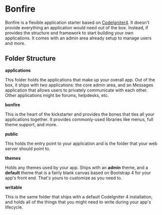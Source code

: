 # Bonfire

Bonfire is a flexible application starter based on [CodeIgniter4](https://codeigniter.com/). It doesn't provide
everything an application would need out of the box. Instead, if provides the structure and framework to start
building your own applications. It comes with an admin area already setup to manage users and more. 

## Folder Structure

**applications** 

This folder holds the applications that make up your overall app. Out of the box, it ships with two applications: 
the core admin area, and an Messages application that allows users to privately communicate with each other. 
Other applications might be forums, helpdesks, etc.

**bonfire**

This is the heart of the kickstarter and provides the bones that ties all your applications together. It provides
commonly-used libraries like menus, full theme support, and more. 

**public**

This holds the entry point to your application and is the folder that your web server should point to.

**themes**

Holds any themes used by your app. Ships with an __admin__ theme, and a __default__ theme that is a fairly
blank canvas based on Bootstrap 4 for your app's front end. That's yours to customize as you need to.

**writable**

This is the same folder that ships with a default CodeIgniter 4 installation, and holds all of the things
that you might need to write during your app's lifecycle.  
